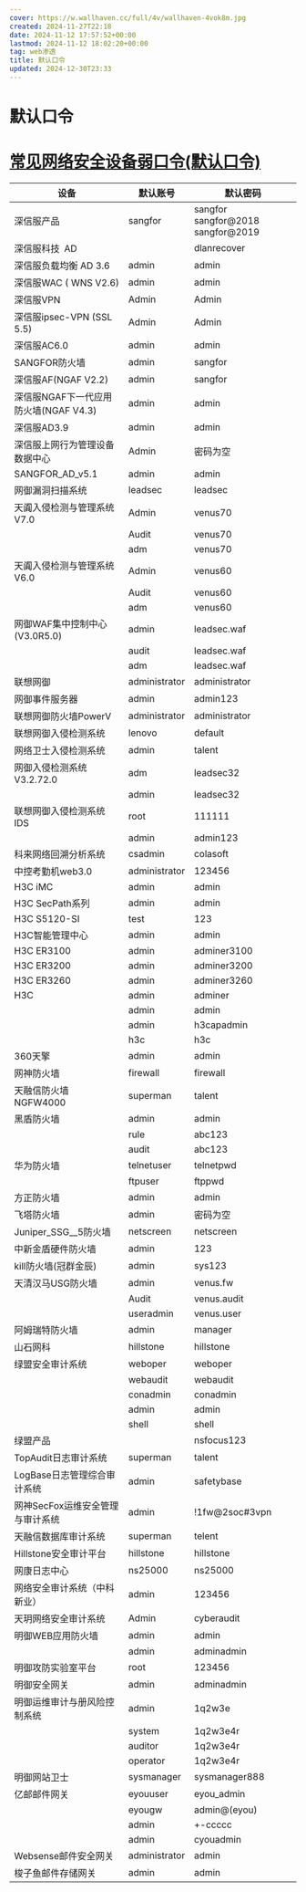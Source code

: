 ```yaml
---
cover: https://w.wallhaven.cc/full/4v/wallhaven-4vok8m.jpg
created: 2024-11-27T22:18
date: 2024-11-12 17:57:52+00:00
lastmod: 2024-11-12 18:02:20+00:00
tag: web渗透
title: 默认口令
updated: 2024-12-30T23:33
---
```



# 默认口令

# [常见网络安全设备弱口令(默认口令)](https://www.cnblogs.com/bflw/p/12938013.html "发布于 2020-05-22 16:33")

|设备|默认账号|默认密码|
| ---------------------------------------| ---------------| -----------------------------------|
|深信服产品|sangfor|sangfor sangfor@2018 sangfor@2019|
|深信服科技 AD||dlanrecover|
|深信服负载均衡 AD 3.6|admin|admin|
|深信服WAC ( WNS V2.6)|admin|admin|
|深信服VPN|Admin|Admin|
|深信服ipsec-VPN (SSL 5.5)|Admin|Admin|
|深信服AC6.0|admin|admin|
|SANGFOR防火墙|admin|sangfor|
|深信服AF(NGAF V2.2)|admin|sangfor|
|深信服NGAF下一代应用防火墙(NGAF V4.3)|admin|admin|
|深信服AD3.9|admin|admin|
|深信服上网行为管理设备数据中心|Admin|密码为空|
|SANGFOR_AD_v5.1|admin|admin|
|网御漏洞扫描系统|leadsec|leadsec|
|天阗入侵检测与管理系统 V7.0|Admin|venus70|
||Audit|venus70|
||adm|venus70|
|天阗入侵检测与管理系统 V6.0|Admin|venus60|
||Audit|venus60|
||adm|venus60|
|网御WAF集中控制中心(V3.0R5.0)|admin|leadsec.waf|
||audit|leadsec.waf|
||adm|leadsec.waf|
|联想网御|administrator|administrator|
|网御事件服务器|admin|admin123|
|联想网御防火墙PowerV|administrator|administrator|
|联想网御入侵检测系统|lenovo|default|
|网络卫士入侵检测系统|admin|talent|
|网御入侵检测系统V3.2.72.0|adm|leadsec32|
||admin|leadsec32|
|联想网御入侵检测系统IDS|root|111111|
||admin|admin123|
|科来网络回溯分析系统|csadmin|colasoft|
|中控考勤机web3.0|administrator|123456|
|H3C iMC|admin|admin|
|H3C SecPath系列|admin|admin|
|H3C S5120-SI|test|123|
|H3C智能管理中心|admin|admin|
|H3C ER3100|admin|adminer3100|
|H3C ER3200|admin|adminer3200|
|H3C ER3260|admin|adminer3260|
|H3C|admin|adminer|
||admin|admin|
||admin|h3capadmin|
||h3c|h3c|
|360天擎|admin|admin|
|网神防火墙|firewall|firewall|
|天融信防火墙NGFW4000|superman|talent|
|黑盾防火墙|admin|admin|
||rule|abc123|
||audit|abc123|
|华为防火墙|telnetuser|telnetpwd|
||ftpuser|ftppwd|
|方正防火墙|admin|admin|
|飞塔防火墙|admin|密码为空|
|Juniper_SSG__5防火墙|netscreen|netscreen|
|中新金盾硬件防火墙|admin|123|
|kill防火墙(冠群金辰)|admin|sys123|
|天清汉马USG防火墙|admin|venus.fw|
||Audit|venus.audit|
||useradmin|venus.user|
|阿姆瑞特防火墙|admin|manager|
|山石网科|hillstone|hillstone|
|绿盟安全审计系统|weboper|weboper|
||webaudit|webaudit|
||conadmin|conadmin|
||admin|admin|
||shell|shell|
|绿盟产品||nsfocus123|
|TopAudit日志审计系统|superman|talent|
|LogBase日志管理综合审计系统|admin|safetybase|
|网神SecFox运维安全管理与审计系统|admin|!1fw@2soc#3vpn|
|天融信数据库审计系统|superman|telent|
|Hillstone安全审计平台|hillstone|hillstone|
|网康日志中心|ns25000|ns25000|
|网络安全审计系统（中科新业）|admin|123456|
|天玥网络安全审计系统|Admin|cyberaudit|
|明御WEB应用防火墙|admin|admin|
||admin|adminadmin|
|明御攻防实验室平台|root|123456|
|明御安全网关|admin|adminadmin|
|明御运维审计与册风险控制系统|admin|1q2w3e|
||system|1q2w3e4r|
||auditor|1q2w3e4r|
||operator|1q2w3e4r|
|明御网站卫士|sysmanager|sysmanager888|
|亿邮邮件网关|eyouuser|eyou_admin|
||eyougw|admin@(eyou)|
||admin|+-ccccc|
||admin|cyouadmin|
|Websense邮件安全网关|administrator|admin|
|梭子鱼邮件存储网关|admin|admin|

‍
